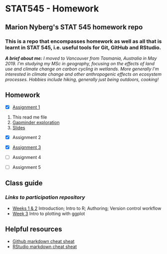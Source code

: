 # STAT545 - Homework 
## Marion Nyberg's STAT 545 homework repo
### This is a repo that encompasses homework as well as all that is learnt in STAT 545, i.e. useful tools for Git, GitHub and RStudio.
*__A brief about me:__ I moved to Vancouver from Tasmania, Australia in May 2019. I'm studying my MSc in geography, focusing on the effects of land use and climate change on carbon cycling in wetlands. More generally I'm interested in climate change and other anthropogenic effects on ecosystem processes. Hobbies include hiking, generally just being outdoors, cooking!*

## Homework
- [x] [Assignment 1](https://github.com/STAT545-UBC-hw-2019-20/stat545-hw-mnybe1/tree/master/hw01)
1. This read me file
2. [Gapminder exploration](https://github.com/STAT545-UBC-hw-2019-20/stat545-hw-mnybe1/blob/master/hw01/hw01_gapminder.Rmd)
3. [Slides](https://github.com/STAT545-UBC-hw-2019-20/stat545-hw-mnybe1/blob/master/hw01/hw01%20slides.Rmd)

- [x] Assignment 2

- [x] [Assignment 3](https://stat545-ubc-hw-2019-20.github.io/stat545-hw-mnybe1/hw03/hw03_dplyrggplot.html)

- [ ] Assignment 4

- [ ] Assignment 5

## Class guide
### *Links to participation repository*
* [Weeks 1 & 2](https://github.com/mnybe1/STAT545-participation/tree/master/Weeks%201_%26_2)
Introduction; Intro to R; Authoring; Version control workflow
* [Week 3](https://github.com/mnybe1/STAT545-participation/tree/master/Week%203)
Intro to plotting with ggplot

## Helpful resources
* [Github markdown cheat sheat](https://guides.github.com/pdfs/markdown-cheatsheet-online.pdf)
* [RStudio markdown cheat sheat](https://www.rstudio.com/wp-content/uploads/2015/02/rmarkdown-cheatsheet.pdf)






